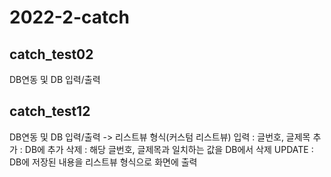# 2022-2-catch 

## catch_test02
  DB연동 및 DB 입력/출력

## catch_test12
  DB연동 및 DB 입력/출력 -> 리스트뷰 형식(커스텀 리스트뷰)
    입력 : 글번호, 글제목
    추가 : DB에 추가
    삭제 : 해당 글번호, 글제목과 일치하는 값을 DB에서 삭제
    UPDATE : DB에 저장된 내용을 리스트뷰 형식으로 화면에 출력
